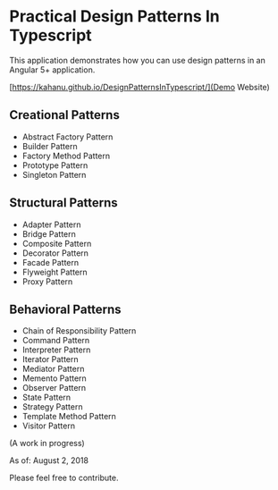 # Practical Design Patterns In Typescript

This application demonstrates how you can use design patterns in an Angular 5+ application.

[https://kahanu.github.io/DesignPatternsInTypescript/](Demo Website)

## Creational Patterns
* Abstract Factory Pattern
* Builder Pattern
* Factory Method Pattern
* Prototype Pattern
* Singleton Pattern

## Structural Patterns
* Adapter Pattern
* Bridge Pattern
* Composite Pattern
* Decorator Pattern
* Facade Pattern
* Flyweight Pattern
* Proxy Pattern

## Behavioral Patterns
* Chain of Responsibility Pattern
* Command Pattern
* Interpreter Pattern
* Iterator Pattern
* Mediator Pattern
* Memento Pattern
* Observer Pattern
* State Pattern
* Strategy Pattern
* Template Method Pattern
* Visitor Pattern

(A work in progress)

As of: August 2, 2018

Please feel free to contribute.
